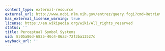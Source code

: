 ```yaml
---
content_type: external-resource
external_url: http://www.ncbi.nlm.nih.gov/entrez/query.fcgi?cmd=Retrieve&db=PubMed&dopt=Citation&list_uids=11301525
has_external_license_warning: true
license: https://en.wikipedia.org/wiki/All_rights_reserved
status: ''
title: Perceptual Symbol Systems
uid: 8505a86d-6825-40c4-86a3-72f3ba13527c
wayback_url: ''
---
```

